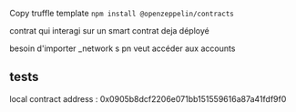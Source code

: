 Copy truffle template
`npm install @openzeppelin/contracts`

contrat qui interagi sur un smart contrat deja déployé

besoin d'importer _network s pn veut accéder aux accounts




## tests
local contract address : 0x0905b8dcf2206e071bb151559616a87a41fdf9f0

